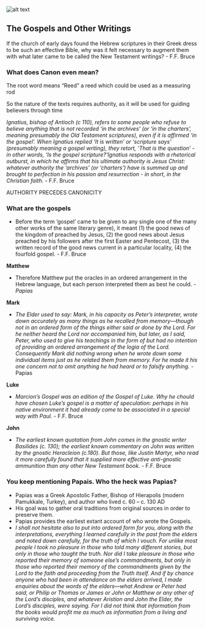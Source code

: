 ![alt text](https://i1.wp.com/www.timothypauljones.com/wp-content/uploads/2020/07/maxresdefault.jpg?resize=1180%2C700&ssl=1)

## The Gospels and Other Writings

If the church of early days found the Hebrew scriptures in their Greek dress to be such an effective Bible, why was it felt necessary to augment them with what later came to be called the New Testament writings? - F.F. Bruce

### What does Canon even mean?

The root word means “Reed” a reed which could be used as a measuring rod

So the nature of the texts requires authority, as it will be used for guiding believers through time

_Ignatius, bishop of Antioch (c 110), refers to some people who refuse to believe anything that is not recorded ‘in the archives’ (or ‘in the charters’, meaning presumably the Old Testament scriptures), even if it is affirmed ‘in the gospel’. When Ignatius replied ‘It is written’ or ‘scripture says’ (presumably meaning a gospel writing), they retort, ‘That is the question’ - in other words, ‘Is the gospel scripture?’Ignatius responds with a rhetorical outburst, in which he affirms that his ultimate authority is Jesus Christ: whatever authority the ‘archives’ (or ‘charters’) have is summed up and brought to perfection in his passion and resurrection - in short, in the Christian faith._ - F.F. Bruce

AUTHORITY PRECEDES CANONICITY

### What are the gospels

- Before the term ‘gospel’ came to be given to any single one of the many other works of the same literary genre), it meant (1) the good news of the kingdom of preached by Jesus, (2) the good news about Jesus preached by his followers after the first Easter and Pentecost, (3) the written record of the good news current in a particular locality, (4) the fourfold gospel. - F.F. Bruce

**Matthew**
- Therefore Matthew put the oracles in an ordered arrangement in the Hebrew language, but each person interpreted them as best he could. - _Papias_

**Mark**
- _The Elder used to say: Mark, in his capacity as Peter’s interpreter, wrote down accurately as many things as he recalled from memory—though not in an ordered form of the things either said or done by the Lord. For he neither heard the Lord nor accompanied him, but later, as I said, Peter, who used to give his teachings in the form of but had no intention of providing an ordered arrangement of the logia of the Lord. Consequently Mark did nothing wrong when he wrote down some individual items just as he related them from memory. For he made it his one concern not to omit anything he had heard or to falsify anything._ - Papias

**Luke**
- _Marcion’s Gospel was an edition of the Gospel of Luke. Why he chould have chosen Luke’s gospel is a matter of speculation: perhaps in his native environment it had already come to be associated in a special way with Paul._ - F.F. Bruce

**John**
- _The earliest known quotation from John comes in the gnostic writer Basilides (c. 130); the earliest known commentary on John was written by the gnostic Heracleion (c.180). But those, like Justin Martyr, who read it more carefully found that it supplied more effective anti-gnostic ammunition than any other New Testament book._ - F.F. Bruce

### You keep mentioning Papais. Who the heck was Papias?
- Papias was a Greek Apostolic Father, Bishop of Hierapolis (modern Pamukkale, Turkey), and author who lived c. 60 – c. 130 AD
- His goal was to gather oral traditions from original sources in order to preserve them. 
- Papias provides the earliest extant account of who wrote the Gospels.
- _I shall not hesitate also to put into ordered form for you, along with the interpretations, everything I learned carefully in the past from the elders and noted down carefully, for the truth of which I vouch. For unlike most people I took no pleasure in those who told many different stories, but only in those who taught the truth. Nor did I take pleasure in those who reported their memory of someone else’s commandments, but only in those who reported their memory of the commandments given by the Lord to the faith and proceeding from the Truth itself. And if by chance anyone who had been in attendance on the elders arrived, I made enquiries about the words of the elders—what Andrew or Peter had said, or Philip or Thomas or James or John or Matthew or any other of the Lord’s disciples, and whatever Aristion and John the Elder, the Lord’s disciples, were saying. For I did not think that information from the books would profit me as much as information from a living and surviving voice._




